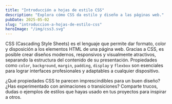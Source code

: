 ```yaml
---
title: "Introducción a hojas de estilo CSS"
description: "Explora cómo CSS da estilo y diseño a las páginas web."
pubDate: 2025-05-02
slug: "introduccion-a-hojas-de-estilo-css"
heroImage: "/img/css3.svg"
---
```


CSS (Cascading Style Sheets) es el lenguaje que permite dar formato, color y disposición a los elementos HTML de una página web. Gracias a CSS, es posible crear diseños modernos, responsivos y visualmente atractivos, separando la estructura del contenido de su presentación. Propiedades como `color`, `background`, `margin`, `padding`, `display` y `flexbox` son esenciales para lograr interfaces profesionales y adaptables a cualquier dispositivo.

¿Qué propiedades CSS te parecen imprescindibles para un buen diseño? ¿Has experimentado con animaciones o transiciones? Comparte trucos, dudas o ejemplos de estilos que hayas usado en tus proyectos para inspirar a otros.
